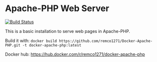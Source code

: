 # Apache-PHP Web Server
[![Build Status](https://drone.gejaagd.nl/api/badges/remco1271/Docker-Apache-PHP/status.svg)](https://drone.gejaagd.nl/remco1271/Docker-Apache-PHP)

This is a basic installation to serve web pages in Apache-PHP.

Build it with:
`docker build https://github.com/remco1271/Docker-Apache-PHP.git -t docker-apache-php:latest`

Docker hub:
https://hub.docker.com/r/remco1271/docker-apache-php
